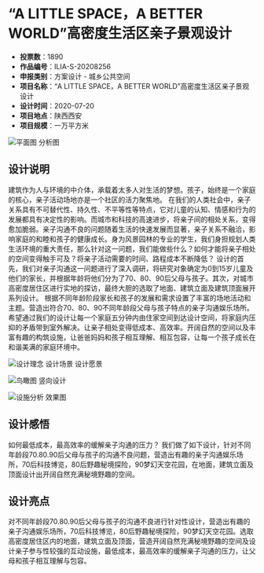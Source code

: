 # “A LITTLE SPACE，A BETTER WORLD”高密度生活区亲子景观设计 
- **投票数**：1890
- **作品编号**：ILIA-S-20208256
- **申报类别**：方案设计 - 城乡公共空间
- **项目名称**：“A LITTLE SPACE，A BETTER WORLD”高密度生活区亲子景观设计
- **设计时间**：2020-07-20
- **项目地点**：陕西西安
- **项目规模**：一万平方米

![平面图 分析图](f0b934726e6b0c70230d7ae63aff93b5.jpg)


## 设计说明

建筑作为人与环境的中介体，承载着太多人对生活的梦想。孩子，始终是一个家庭的核心，亲子活动场地亦是一个社区的活力聚焦地。
在我们的人类社会中，亲子关系具有不可替代性、持久性、不平等性等特点，它对儿童的认知、情感和行为的发展都具有决定性的影响。而城市和科技的高速进步，将亲子间的相处关系，变得愈加脆弱。亲子沟通不良的问题随着生活的快速发展而显著，亲子关系不融洽，影响家庭的和睦和孩子的健康成长。身为风景园林的专业的学生，我们身担规划人类生活环境的重大责任，那么针对这一问题，我们能做些什么？如何才能将亲子相处的空间变得触手可及？将亲子活动需要的时间、路程成本不断降低？
设计的首先，我们对亲子沟通这一问题进行了深入调研，将研究对象确定为0到15岁儿童及他们的家长，并根据年龄将他们分为了70、80、90后父母与孩子。其次，对城市高密度居住区进行实地的探访，最终大胆的选取了地面、建筑立面及建筑顶面展开系列设计。
根据不同年龄阶段家长和孩子的发展和需求设置了丰富的场地活动和主题。营造出符合70、80、90不同年龄段父母与孩子特点的亲子沟通娱乐场所。希望通过我们的设计让每一个家庭五分钟内由住家空间到达设计空间，将家庭内压抑的矛盾带到室外解决。让亲子相处变得低成本、高效率。开阔自然的空间以及丰富有趣的构筑设施，让爸爸妈妈和孩子相互理解、相互包容，让每一个孩子成长在和谐美满的家庭环境中。

![设计理念 设计场景 设计愿景](34add105561404236c70f9921c427e9b.jpg)



![鸟瞰图 竖向设计](f5ed1e92b7468ad8d51fe3d303bcb2fd.jpg)



![设施分析 效果图](e1c34ea607590c1fcb8a0e12246c8ec2.jpg)


## 设计感悟

如何最低成本，最高效率的缓解亲子沟通的压力？ 我们做了如下设计，针对不同年龄段70.80.90后父母与孩子的沟通不良问题，营造出有趣的亲子沟通娱乐场所，70后科技博览，80后野趣秘境探险，90梦幻天空花园，在地面，建筑立面及顶面设计出开阔自然充满秘境野趣的空间。
## 设计亮点

对不同年龄段70.80.90后父母与孩子的沟通不良进行针对性设计，营造出有趣的亲子沟通娱乐场所，70后科技博览，80后野趣秘境探险，90梦幻天空花园。选取高密度居住区内的地面，建筑立面及顶面，营造开阔自然充满秘境野趣的空间及设计亲子参与性较强的互动设施，最低成本，最高效率的缓解亲子沟通的压力，让父母和孩子相互理解与包容。

